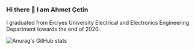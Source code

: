 ### Hi there 👋 I am Ahmet Çetin
I graduated from Erciyes University Electrical and Electronics Engineering Department towards the end of 2020..

![Anurag's GitHub stats](https://github-readme-stats.vercel.app/api?username=ahmetcetin&show_icons=true&theme=radical)
